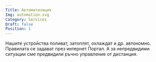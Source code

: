 ```yaml
---
Title: Автоматизация
Img: automation.svg
Category: Services
Draft: false
Position: 1
---
```


Нашите устройства поливат, затоплят, охлаждат и др. автономно. Правилата се задават през интернет Портал. А за непредвидими ситуации сме предвидили ръчно управление от дистанция.

